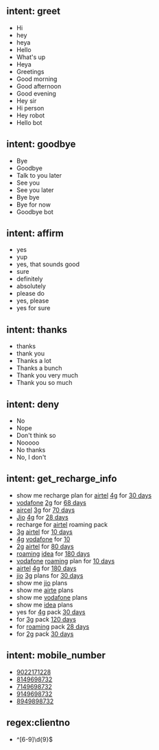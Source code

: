 ## intent: greet
- Hi
- hey
- heya
- Hello
- What's up
- Heya
- Greetings
- Good  morning
- Good afternoon
- Good evening
- Hey sir
- Hi person
- Hey robot
- Hello bot

## intent: goodbye
- Bye
- Goodbye
- Talk to you later
- See you
- See you later
- Bye bye
- Bye for now
- Goodbye bot

 ## intent: affirm
- yes
- yup
- yes, that sounds good
- sure
- definitely
- absolutely
- please do
- yes, please
- yes for sure

## intent: thanks
- thanks
- thank you
- Thanks a lot
- Thanks a bunch
- Thank you very much
- Thank you so much

## intent: deny
- No
- Nope
- Don't think so
- Nooooo
- No thanks
- No, I don't


## intent: get_recharge_info
- show me recharge plan for [airtel](operator) [4g](plan) for [30 days](validity)
- [vodafone](operator) [2g](plan) for [68 days](validity)
- [aircel](operator) [3g](plan) for [70 days](validity)
- [Jio](operator) [4g](plan) for [28 days](validity)
- recharge for [airtel](operator) roaming pack
- [3g](plan) [airtel](operator) for [10 days](validity)
- [4g](plan) [vodafone](operator) for [10](validity)
- [2g](plan) [airtel](operator) for [80 days](validity)
- [roaming](plan) [idea](operator) for [180 days](validity)
- [vodafone](operator) [roaming](plan) plan for  [10 days](validity)
- [airtel](operator) [4g](plan) for  [180 days](validity)
- [jio](operator) [3g](plan) plans for [30 days](validity)
- show me [jio](operator) plans
- show me [airte](operator) plans
- show me [vodafone](operator) plans
- show me [idea](operator) plans
- yes for [4g](plan) pack [30 days](validity)
- for [3g](plan) pack [120 days](validity)
- for [roaming](plan) pack [28 days](validity)
- for [2g](plan) pack [30 days](validity)




## intent: mobile_number 
 - [9022171228](clientno)
 - [8149698732](clientno)
 - [7149698732](clientno)
 - [9149698732](clientno)
 - [8949898732](clientno)


## regex:clientno
- ^[6-9]\d{9}$
